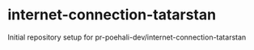 # internet-connection-tatarstan

Initial repository setup for pr-poehali-dev/internet-connection-tatarstan